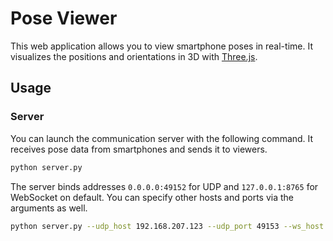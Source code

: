 # Pose Viewer
This web application allows you to view smartphone poses in real-time.
It visualizes the positions and orientations in 3D with [Three.js](https://threejs.org/).

## Usage
### Server
You can launch the communication server with the following command.
It receives pose data from smartphones and sends it to viewers.
```sh
python server.py
```

The server binds addresses `0.0.0.0:49152` for UDP and `127.0.0.1:8765` for WebSocket on default.
You can specify other hosts and ports via the arguments as well.
```sh
python server.py --udp_host 192.168.207.123 --udp_port 49153 --ws_host 192.168.207.123 --ws_port 8766
```
